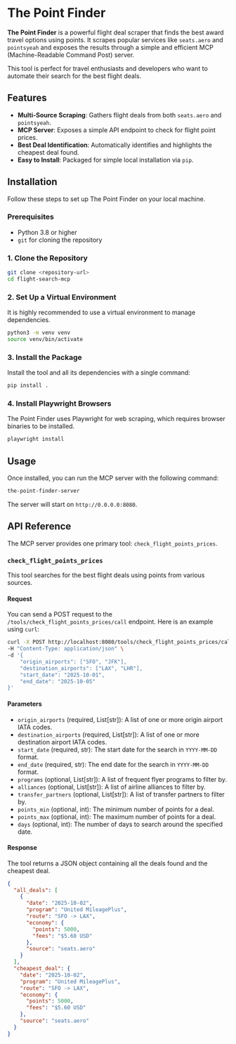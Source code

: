 # The Point Finder

**The Point Finder** is a powerful flight deal scraper that finds the best award travel options using points. It scrapes popular services like `seats.aero` and `pointsyeah` and exposes the results through a simple and efficient MCP (Machine-Readable Command Post) server.

This tool is perfect for travel enthusiasts and developers who want to automate their search for the best flight deals.

## Features

- **Multi-Source Scraping**: Gathers flight deals from both `seats.aero` and `pointsyeah`.
- **MCP Server**: Exposes a simple API endpoint to check for flight point prices.
- **Best Deal Identification**: Automatically identifies and highlights the cheapest deal found.
- **Easy to Install**: Packaged for simple local installation via `pip`.

## Installation

Follow these steps to set up The Point Finder on your local machine.

### Prerequisites

- Python 3.8 or higher
- `git` for cloning the repository

### 1. Clone the Repository

```bash
git clone <repository-url>
cd flight-search-mcp
```

### 2. Set Up a Virtual Environment

It is highly recommended to use a virtual environment to manage dependencies.

```bash
python3 -m venv venv
source venv/bin/activate
```

### 3. Install the Package

Install the tool and all its dependencies with a single command:

```bash
pip install .
```

### 4. Install Playwright Browsers

The Point Finder uses Playwright for web scraping, which requires browser binaries to be installed.

```bash
playwright install
```

## Usage

Once installed, you can run the MCP server with the following command:

```bash
the-point-finder-server
```

The server will start on `http://0.0.0.0:8080`.

## API Reference

The MCP server provides one primary tool: `check_flight_points_prices`.

### `check_flight_points_prices`

This tool searches for the best flight deals using points from various sources.

#### Request

You can send a POST request to the `/tools/check_flight_points_prices/call` endpoint. Here is an example using `curl`:

```bash
curl -X POST http://localhost:8080/tools/check_flight_points_prices/call \
-H "Content-Type: application/json" \
-d '{
    "origin_airports": ["SFO", "JFK"],
    "destination_airports": ["LAX", "LHR"],
    "start_date": "2025-10-01",
    "end_date": "2025-10-05"
}'
```

#### Parameters

- `origin_airports` (required, List[str]): A list of one or more origin airport IATA codes.
- `destination_airports` (required, List[str]): A list of one or more destination airport IATA codes.
- `start_date` (required, str): The start date for the search in `YYYY-MM-DD` format.
- `end_date` (required, str): The end date for the search in `YYYY-MM-DD` format.
- `programs` (optional, List[str]): A list of frequent flyer programs to filter by.
- `alliances` (optional, List[str]): A list of airline alliances to filter by.
- `transfer_partners` (optional, List[str]): A list of transfer partners to filter by.
- `points_min` (optional, int): The minimum number of points for a deal.
- `points_max` (optional, int): The maximum number of points for a deal.
- `days` (optional, int): The number of days to search around the specified date.

#### Response

The tool returns a JSON object containing all the deals found and the cheapest deal.

```json
{
  "all_deals": [
    {
      "date": "2025-10-02",
      "program": "United MileagePlus",
      "route": "SFO -> LAX",
      "economy": {
        "points": 5000,
        "fees": "$5.60 USD"
      },
      "source": "seats.aero"
    }
  ],
  "cheapest_deal": {
    "date": "2025-10-02",
    "program": "United MileagePlus",
    "route": "SFO -> LAX",
    "economy": {
      "points": 5000,
      "fees": "$5.60 USD"
    },
    "source": "seats.aero"
  }
}
```
